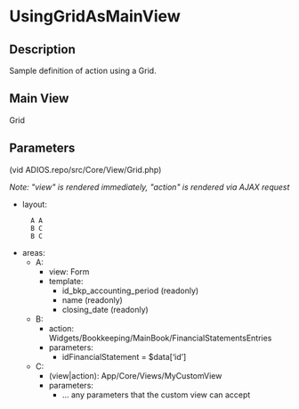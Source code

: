 # UsingGridAsMainView

## Description

Sample definition of action using a Grid.

## Main View

Grid

## Parameters
(vid ADIOS.repo/src/Core/View/Grid.php)

*Note: "view" is rendered immediately, "action" is rendered via AJAX request*

* layout:
  ```
    A A
    B C
    B C
  ```
* areas:
  * A:
    * view: Form
    * template:
      * id_bkp_accounting_period (readonly)
      * name (readonly)
      * closing_date (readonly)
  * B:
    * action: Widgets/Bookkeeping/MainBook/FinancialStatementsEntries
    * parameters:
      * idFinancialStatement = $data[‘id’]
  * C:
    * (view|action): App/Core/Views/MyCustomView
    * parameters:
      * ... any parameters that the custom view can accept
